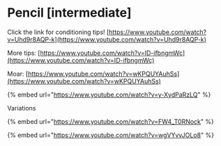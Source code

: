 # Pencil \[intermediate]

Click the link for conditioning tips! [https://www.youtube.com/watch?v=Uhd9r8AQP-k](https://www.youtube.com/watch?v=Uhd9r8AQP-k)

More tips: [https://www.youtube.com/watch?v=ID-ifbngmWc](https://www.youtube.com/watch?v=ID-ifbngmWc)

Moar: [https://www.youtube.com/watch?v=wKPQUYAuhSs](https://www.youtube.com/watch?v=wKPQUYAuhSs)

{% embed url="https://www.youtube.com/watch?v=y-XydPaRzLQ" %}

Variations

{% embed url="https://www.youtube.com/watch?v=FW4_T0RNock" %}

{% embed url="https://www.youtube.com/watch?v=wgVYvvJOLo8" %}
